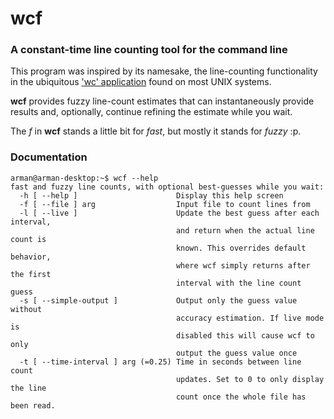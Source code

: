 # wcf
### A constant-time line counting tool for the command line
This program was inspired by its namesake, the line-counting functionality in
the ubiquitous ['wc' application](https://en.wikipedia.org/wiki/Wc_(Unix))
found on most UNIX systems.

__wcf__ provides fuzzy line-count estimates that can instantaneously provide
results and, optionally, continue refining the estimate while you wait.

The _f_ in __wcf__ stands a little bit for _fast_, but mostly it stands for _fuzzy_
:p.

### Documentation
```
arman@arman-desktop:~$ wcf --help
fast and fuzzy line counts, with optional best-guesses while you wait:
  -h [ --help ]                      Display this help screen
  -f [ --file ] arg                  Input file to count lines from
  -l [ --live ]                      Update the best guess after each interval,
                                     and return when the actual line count is 
                                     known. This overrides default behavior, 
                                     where wcf simply returns after the first 
                                     interval with the line count guess
  -s [ --simple-output ]             Output only the guess value without 
                                     accuracy estimation. If live mode is 
                                     disabled this will cause wcf to only 
                                     output the guess value once
  -t [ --time-interval ] arg (=0.25) Time in seconds between line count 
                                     updates. Set to 0 to only display the line
                                     count once the whole file has been read.
```
